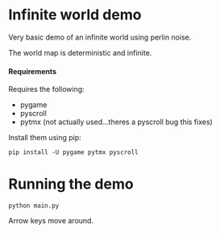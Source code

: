 Infinite world demo
===================


Very basic demo of an infinite world using perlin noise.

The world map is deterministic and infinite.

#### Requirements

Requires the following:

* pygame
* pyscroll
* pytmx  (not actually used...theres a pyscroll bug this fixes)


Install them using pip:
```
pip install -U pygame pytmx pyscroll
```


Running the demo
================

```
python main.py
```

Arrow keys move around.